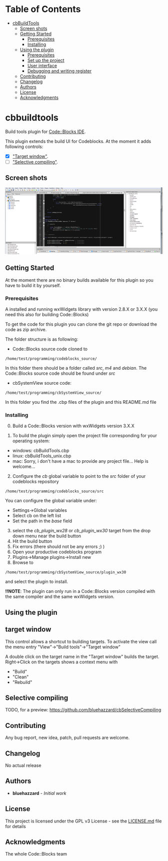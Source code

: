 Table of Contents
=================

   * [cbBuildTools](#cbbuildtools)
      * [Screen shots](#screen-shots)
      * [Getting Started](#getting-started)
         * [Prerequisites](#prerequisites)
         * [Installing](#installing)
      * [Using the plugin](#using-the-plugin)
         * [Prerequisites](#prerequisites-1)
         * [Set up the project](#set-up-the-project)
         * [User interface](#user-interface)
         * [Debugging and writing register](#debugging-and-writing-register)
      * [Contributing](#contributing)
      * [Changelog](#changelog)
      * [Authors](#authors)
      * [License](#license)
      * [Acknowledgments](#acknowledgments)



# cbbuildtools

Build tools plugin for [Code::Blocks IDE](http://www.codeblocks.org/). 

This plugin extends the build UI for Codeblocks. At the moment it adds following controls:
- [x] ["Target window"](#target_window).
- [ ] ["Selective compiling"](#Selective_compiling).

## Screen shots

![Screen shot "Target window"](doc/screenshots/cbBuiltTools_target_window_screenshot_win.png)

## Getting Started

At the moment there are no binary builds available for this plugin so you have to build it by yourself.

### Prerequisites

A installed and running wxWidgets library with version 2.8.X or 3.X.X (you need this also for building Code::Blocks)

To get the code for this plugin you can clone the git repo or download the code as zip archive.

The folder structure is as following:
* Code::Blocks source code cloned to 
```
/home/test/programming/codeblocks_source/
```
In this folder there should be a folder called *src*, *m4* and *debian*. The Code::Blocks source code should be found under *src*
* cbSystemView source code:
```
/home/test/programming/cbSystemView_source/
```
In this folder you find the .cbp files of the plugin and this README.md file

### Installing

0. Build a Code::Blocks version with wxWidgets version 3.X.X

1. To build the plugin simply open the project file corresponding for your operating system:
 * windows: cbBuildTools.cbp
 * linux: cbBuildTools_unix.cbp
 * mac: Sorry, i don't have a mac to provide any project file... Help is welcome...
2. Configure the *cb* global variable to point to the *src* folder of your codeblocks repository
```
/home/test/programming/codeblocks_source/src
```
You can configure the global variable under:
  * Settings->Global variables
  * Select cb on the left list
  * Set the path in the *base* field

3. select the *cb_plugin_wx28* or *cb_plugin_wx30* target from the drop down menu near the build button
4. Hit the build button
5. Fix errors (there should not be any errors ;) )
6. Open your productive codeblocks program
7. Plugins->Manage plugins->Install new
8. Browse to 
```
/home/test/programming/cbSystemView_source/plugin_wx30
```
and select the plugin to install.

  **!!NOTE**: The plugin can only run in a Code::Blocks version compiled with the same compiler and the same wxWidgets version.


## Using the plugin

## target window
This control allows a shortcut to building targets. 
To activate the view call the menu entry "View"->"Build tools"->"Target window"

A double click on the target name in the "Target window" builds the target.
Right->Click on the targets shows a context menu with
* "Build"
* "Clean"
* "Rebuild"

## Selective compiling
TODO, for a preview: https://github.com/bluehazzard/cbSelectiveCompiling

## Contributing

Any bug report, new idea, patch, pull requests are welcome.

## Changelog

No actual release

## Authors

* **bluehazzard** - *Initial work*


## License

This project is licensed under the GPL v3 License - see the [LICENSE.md](LICENSE) file for details

## Acknowledgments

The whole Code::Blocks team

